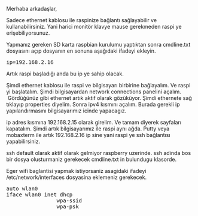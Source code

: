 Merhaba arkadaşlar,

Sadece ethernet kablosu ile raspinize bağlantı sağlayabilir ve kullanabilirsiniz. Yani harici monitör klavye mause gerekmeden raspi ye erişebiliyorsunuz.

Yapmanız gereken SD karta raspbian kurulumu yaptıktan sonra cmdline.txt dosyasını açıp dosyanın en sonuna aşağıdaki ifadeyi ekleyin.
<pre>ip=192.168.2.16
</pre>
Artık raspi başladığı anda bu ip ye sahip olacak.

Şimdi ethernet kablosu ile raspi ve bilgisayarı birbirine bağlayalım. Ve raspi yi başlatalım. Şimdi bilgisayardan network connections panelini açalım.  Gördüğünüz gibi ethernet artık aktif olarak gözüküyor. Şimdi ethernete sağ tıklayıp properties diyelim. Sonra ipv4 kısmını açalım. Burada gerekli ip yapılandırmasını bilgisayarımız icinde yapacagız.

ip adres kısmına 192.168.2.15 olarak girelim. Ve tamam diyerek sayfaları kapatalım. Şimdi artık bilgisayarımız ile raspi aynı ağda. Putty veya mobaxterm ile artık 192.168.2.16 ip sine yani raspi ye ssh bağlantısı yapabilirsiniz.

ssh default olarak aktif olarak gelmiyor raspberry uzerinde. ssh adinda bos bir dosya olusturmaniz gerekecek cmdline.txt in bulundugu klasorde.

Eger wifi baglantisi yapmak istiyorsaniz asagidaki ifadeyi /etc/network/interfaces dosyasina eklemeniz gerekecek.

<pre>
auto wlan0
iface wlan0 inet dhcp 
                wpa-ssid <WIFI_NAME>
                wpa-psk <PASSWORD>
</pre>

&nbsp;
